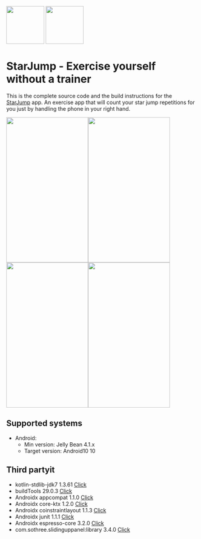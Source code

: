 <img src="https://i.ibb.co/hMbfXVv/starjumpicon.jpg" width="100" height="100">                    <img src="https://i.ibb.co/rZxFSRB/banner.png" width="auto" height="100">

# StarJump - Exercise yourself without a trainer

This is the complete source code and the build instructions for the [StarJump](https://play.google.com/) app. An exercise app that will count your star jump repetitions for you just by handling the phone in your right hand.

<img src="https://i.ibb.co/g41W9QM/Screenshot-1585958296.png" width="216" height="384"><img src="https://i.ibb.co/0q7F2h1/Screenshot-1585958303.png" width="216" height="384"><img src="https://i.ibb.co/PFNW7qz/Screenshot-1585958308.png" width="216" height="384"><img src="https://i.ibb.co/BszRTxJ/Screenshot-1585958334.png" width="216" height="384">

## Supported systems
* Android:
  * Min version: Jelly Bean	4.1.x
  * Target version: Android10	10
 
## Third partyit
* kotlin-stdlib-jdk7 1.3.61 [Click](https://mvnrepository.com/artifact/org.jetbrains.kotlin/kotlin-stdlib-jdk7/1.3.61)
* buildTools 29.0.3 [Click](https://developer.android.com/studio/releases/build-tools#29.0.3)
* Androidx appcompat 1.1.0 [Click](https://developer.android.com/jetpack/androidx/releases/appcompat#1.1.0)
* Androidx core-ktx 1.2.0 [Click](https://developer.android.com/jetpack/androidx/releases/core#1.2.0)
* Androidx coinstraintlayout 1.1.3 [Click](https://developer.android.com/jetpack/androidx/releases/constraintlayout#1.1.3)
* Androidx junit 1.1.1 [Click](https://developer.android.com/jetpack/androidx/releases/test#1.1.1)
* Androidx espresso-core 3.2.0 [Click](https://developer.android.com/jetpack/androidx/releases/test#3.2.0)
* com.sothree.slidinguppanel:library 3.4.0 [Click](https://github.com/umano/AndroidSlidingUpPanel)

